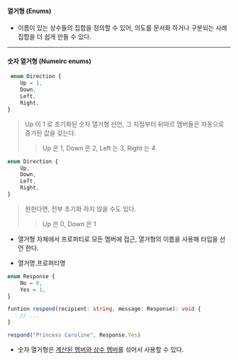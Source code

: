 #### 열거형 (Enums)

- 이름이 있는 상수들의 집합을 정의할 수 있어, 의도를 문서화 하거나 구분되는 사례 집합을 더 쉽게 만들 수 있다.
  

***


#### 숫자 열거형 (Numeirc enums)

```typeScript
 enum Direction {
    Up = 1,
    Down,
    Left,
    Right,
}
```
> Up 이 1 로 초기화된 숫자 열거형 선언, 그 지점부터 뒤따르 멤버들은 자동으로 증가된 값을 갖는다.
>> Up 은 1, Down 은 2, Left 는 3, Right 는 4

```typeScript
enum Direction {
    Up,
    Down,
    Left,
    Right,
}
```
> 원한다면, 전부 초기화 하지 않을 수도 있다.
>> Up 은 0, Down 은 1

- 열거형 자체에서 프로퍼티로 모든 멤버에 접근, 열거형의 이름을 사용해 타입을 선언 한다.

- 열거명.프로퍼티명

```typeScript
enum Response {
    No = 0,
    Yes = 1,
}

funtion respond(recipient: string, message: Response): void {
    // ...
}

respond("Princess Caroline", Response.Yes)
```

- 숫자 열거형은 [계산된 멤버와 상수 멤버](https://typescript-kr.github.io/pages/enums.html#%EA%B3%84%EC%82%B0%EB%90%9C-%EB%A9%A4%EB%B2%84%EC%99%80-%EC%83%81%EC%88%98-%EB%A9%A4%EB%B2%84-computed-and-constant-members)를 섞어서 사용할 수 있다.
